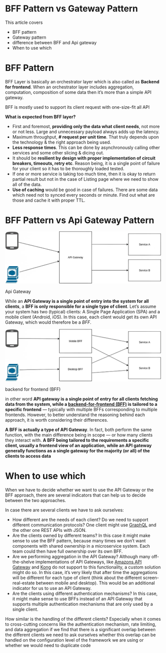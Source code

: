 # BFF Pattern vs Gateway Pattern

This article covers

- BFF pattern
- Gateway pattern
- difference between BFF and Api gateway
- When to use which

# **BFF Pattern**

BFF Layer is basically an orchestrator layer which is also called as **Backend for frontend**. When an orchestrator layer includes aggregation, computation, composition of some data then it’s more than a simple API gateway.

BFF is mostly used to support its client request with one-size-fit all API

**What is expected from BFF layer?**

- First and foremost, **providing only the data what client needs**, not more or not less. Large and unnecessary payload always adds up the latency.
- Maximum throughput, **# request per unit time**. That truly depends upon the technology & the right approach being used.
- **Less response times**. This can be done by asynchronously calling other services and some other slicing & dicing out.
- It should be **resilient by design with proper implementation of circuit breakers, timeouts, retry etc**. Reason being, it is a single point of failure for your client so it has to be thoroughly loaded tested.
- If one or more service is taking too much time, then it is okay to return partial result but not in the case of Listing page where we need to show all of the data.
- **Use of caching** would be good in case of failures. There are some data which need not to synced every seconds or minute. Find out what are those and cache it with proper TTL.

# **BFF Pattern vs Api Gateway Pattern**

![bff_01.webp](_img%2Fbff_01.webp)

Api Gateway

While an **API Gateway is a single point of entry into the system for all clients**, a **BFF is only responsible for a single type of client**. Let’s assume your system has two (typical) clients: A Single Page Application (SPA) and a mobile client (Android, iOS). In this case, each client would get its own API Gateway, which would therefore be a *BFF*.

![bff_02.webp](_img%2Fbff_02.webp)

backend for frontend (BFF)

in other word **API gateway is a single point of entry for all clients fetching data from the system, while a [backend-for-frontend (BFF)](https://golden-sprinkles-da9432.netlify.app/blog/api-management/2022/05/05/api-gateway-vs-backend-for-frontend/) is tailored to a specific frontend** — typically with multiple BFFs corresponding to multiple frontends. However, to better understand the reasoning behind each approach, it is worth considering their differences.

**A BFF is actually a type of API Gateway**. In fact, both perform the same function, with the main difference being in scope — or how many clients they interact with. **A BFF being tailored to the requirements a specific client, usually a frontend view of an application, while an API gateway generally functions as a single gateway for the majority (or all) of the clients to access data**

# **When to use which**

When we have to decide whether we want to use the API Gateway or the BFF approach, there are several indicators that can help us to decide between the two approaches.

In case there are several clients we have to ask ourselves:

- How different are the needs of each client? Do we need to support different communication protocols? One client might use [GraphQL](https://graphql.org/) and the other one REST APIs with JSON.
- Are the clients owned by different teams? In this case it might make sense to use the BFF pattern, because many times we don’t want components with shared ownership in a microservice system. Each team could then have full ownership over its own BFF.
- Are we performing aggregation in the API Gateway? Although many off-the-shelve implementations of API Gateways, like [Amazons API Gateway](https://aws.amazon.com/api-gateway/) and [Kong](https://konghq.com/kong) do not support to this functionality, a custom solution might do so. In this case, it’s very likely that after time the aggregations will be different for each type of client (think about the different screen-real-estate between mobile and desktop). This would be an additional indicator for us to use an API Gateway.
- Are the clients using different authentication mechanisms? In this case, it might make sense to use BFFs instead of an API Gateway that supports multiple authentication mechanisms that are only used by a single client.

How similar is the handling of the different clients? Especially when it comes to cross-cutting concerns like the authentication mechanism, rate limiting, and data aggregation if we find that there is a significant overlap between the different clients we need to ask ourselves whether this overlap can be handled on the configuration level of the framework we are using or whether we would need to duplicate code